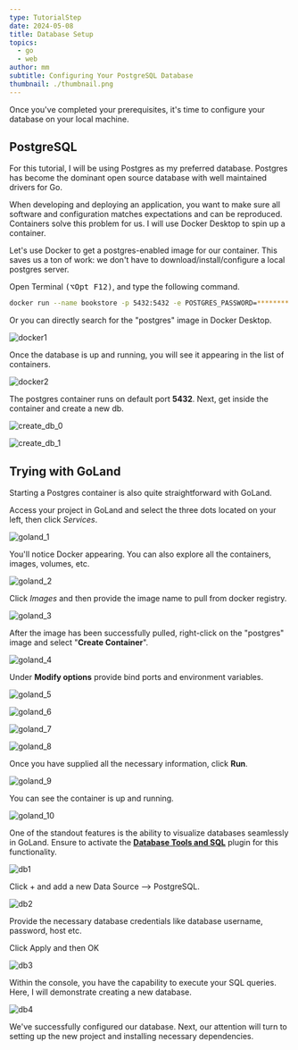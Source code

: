 ```yaml
---
type: TutorialStep
date: 2024-05-08
title: Database Setup
topics:
  - go
  - web
author: mm
subtitle: Configuring Your PostgreSQL Database
thumbnail: ./thumbnail.png
---
```


Once you've completed your prerequisites, it's time to configure your database on your local machine.

## PostgreSQL

For this tutorial, I will be using Postgres as my preferred database.
Postgres has become the dominant open source database with well maintained drivers for Go.

When developing and deploying an application, you want to make sure all software and configuration matches expectations and can be reproduced.
Containers solve this problem for us. I will use Docker Desktop to spin up a container.

Let's use Docker to get a postgres-enabled image for our container.
This saves us a ton of work: we don't have to download/install/configure a local postgres server.

Open Terminal <kbd>(⌥Opt F12)</kbd>, and type the following command.

```bash
docker run --name bookstore -p 5432:5432 -e POSTGRES_PASSWORD=******** -d postgres
```

Or you can directly search for the "postgres" image in Docker Desktop.

![docker1](./images/docker1.png)

Once the database is up and running, you will see it appearing in the list of containers.

![docker2](./images/docker2.png)

The postgres container runs on default port **5432**. Next, get inside the container and create a new db.

![create_db_0](./images/create_db_0.png)

![create_db_1](./images/create_db.png)

## Trying with GoLand

Starting a Postgres container is also quite straightforward with GoLand.

Access your project in GoLand and select the three dots located on your left, then click _Services_.

![goland_1](./images/1.png)

You'll notice Docker appearing. You can also explore all the containers, images, volumes, etc.

![goland_2](./images/2.png)

Click _Images_ and then provide the image name to pull from docker registry.

![goland_3](./images/3.png)

After the image has been successfully pulled, right-click on the "postgres" image and select "**Create Container**".

![goland_4](./images/4.png)

Under **Modify options** provide bind ports and environment variables.

![goland_5](./images/5.png)

![goland_6](./images/6.png)

![goland_7](./images/7.png)

![goland_8](./images/8.png)

Once you have supplied all the necessary information, click **Run**.

![goland_9](./images/9.png)

You can see the container is up and running.

![goland_10](./images/10.png)

One of the standout features is the ability to visualize databases seamlessly in GoLand. Ensure to activate the **[Database Tools and SQL](https://www.jetbrains.com/help/go/connecting-to-a-database.html)** plugin for this functionality.

![db1](./images/db1.png)

Click + and add a new Data Source --> PostgreSQL.

![db2](./images/db2.png)

Provide the necessary database credentials like database username, password, host etc.

Click Apply and then OK

![db3](./images/db3.png)

Within the console, you have the capability to execute your SQL queries. Here, I will demonstrate creating a new database.

![db4](./images/db4.png)

We've successfully configured our database. Next, our attention will turn to setting up the new project and installing necessary dependencies.
